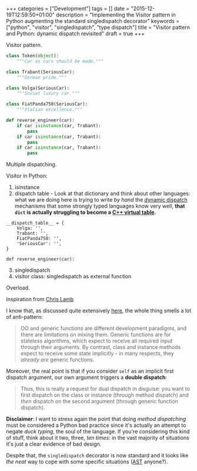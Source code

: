 +++
categories = ["Development"]
tags = []
date = "2015-12-19T12:59:50+01:00"
description = "Implementing the Visitor pattern in Python augmenting the standard singledispatch decorator"
keywords = ["python", "visitor", "singledispatch", "type dispatch"]
title = "Visitor pattern and Python: dynamic dispatch revisited"
draft = true
+++

Visitor pattern.

```python
class Token(object):
    """Car as cars should be made."""

class Trabant(SeriousCar):
    """German pride."""

class Volga(SeriousCar):
    """Soviet luxury car."""

class FiatPanda750(SeriousCar):
    """Italian excellence."""
```

```python
def reverse_engineer(car):
    if car isinstance(car, Trabant):
        pass
    if car isinstance(car, Trabant):
        pass
    if car isinstance(car, Trabant):
        pass
```

Multiple dispatching.

Visitor in Python:

1. isinstance
2. dispatch table - Look at that dictionary and think about other languages: what we are doing here
  is trying to write *by hand* the [dynamic dispatch][dynamic-dispatch] mechanisms that some
  strongly typed languages know very well,
  **that `dict` is actually struggling to become a [C++ virtual table][cpp-vtable].**

```
__dispatch_table__ = {
    Volga: '',
    Trabant: '',
    FiatPanda750: '',
    'SeriousCar': '',
}

def reverse_engineer(car):

```

3. singledispatch
4. visitor class: singledispatch as external function

Overload.

Inspiration from [Chris Lamb][chris-lamb-dispatchon]

I know that, as discussed quite extensively [here][abc-support],
the whole thing smells a lot of anti-pattern:

> OO and generic functions are different development paradigms,
> and there are limitations on mixing them. Generic functions are for
> stateless algorithms, which expect to receive all required input
> through their arguments. By contrast, class and instance methods
> expect to receive some state implicitly - in many respects, they
> *already are* generic functions.

Moreover, the real point is that if you consider `self` as an implicit
first dispatch argument, our own argument triggers a **double dispatch**:

> Thus, this is really a request for dual dispatch in disguise: you want
> to first dispatch on the class or instance (through method dispatch)
> and *then* dispatch on the second argument (through generic function
> dispatch).

**Disclaimer**: I want to stress again the point that doing *method dispatching* must
be considered a Python bad practice since it's actually an attempt to negate
*duck typing*, the soul of the language. If you're considering this kind
of stuff, think about it two, three, *ten times*: in the vast majority
of situations it's just a clear evidence of bad design.

Despite that, the `singledispatch` decorator is now standard and it looks
like *the neat* way to cope with some specific situations
([AST](https://en.wikipedia.org/wiki/Abstract_syntax_tree) anyone?).

[cpp-vtable]: https://en.wikipedia.org/wiki/Virtual_method_table
[dynamic-dispatch]: https://en.wikipedia.org/wiki/Dynamic_dispatch
[visitor-pattern]: https://sourcemaking.com/design_patterns/visitor
[multiple-dispatch]: https://en.wikipedia.org/wiki/Multiple_dispatch
[visitor-python-eckel]: http://python-3-patterns-idioms-test.readthedocs.org/en/latest/Visitor.html
[abc-support]: http://code.activestate.com/lists/python-dev/122554/
[dict-dispatch]: http://codereview.stackexchange.com/questions/7433/dictionary-based-dispatch-in-python-with-multiple-parameters
[chris-lamb-dispatchon]: https://chris-lamb.co.uk/posts/visitor-pattern-in-python

[overload-github]: https://github.com/nazavode/overload

